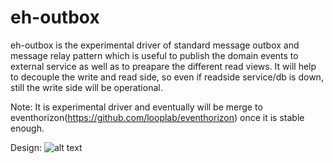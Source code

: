 # eh-outbox
eh-outbox is the experimental driver of standard message outbox and message relay pattern which is useful to publish the domain events to external service as well as to preapare the different read views. It will help to decouple the write and read side, so even if readside service/db is down, still the write side will be operational.

Note: It is experimental driver and eventually will be merge to eventhorizon(https://github.com/looplab/eventhorizon) once it is stable enough.


Design:
![alt text](https://user-images.githubusercontent.com/8401256/60906995-16a1b000-a296-11e9-84de-7a5458ab0d57.png)
